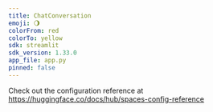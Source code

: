 ```yaml
---
title: ChatConversation
emoji: 🌖
colorFrom: red
colorTo: yellow
sdk: streamlit
sdk_version: 1.33.0
app_file: app.py
pinned: false
---
```


Check out the configuration reference at https://huggingface.co/docs/hub/spaces-config-reference
